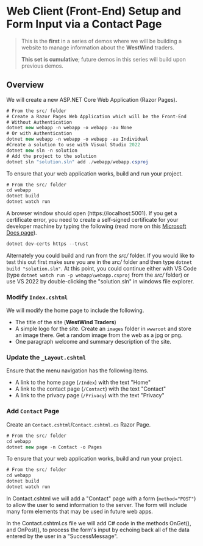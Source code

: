 <!-- https://docs.microsoft.com/en-us/dotnet/core/tools/dotnet-new-sdk-templates#web-options -->

# Web Client (Front-End) Setup and Form Input via a Contact Page

> This is the **first** in a series of demos where we will be building a website to manage information about the **WestWind** traders.
>
> **This set is cumulative**; future demos in this series will build upon previous demos.

## Overview

We will create a new ASP.NET Core Web Application (Razor Pages).

```csharp
# From the src/ folder
# Create a Razor Pages Web Application which will be the Front-End
# Without Authentication
dotnet new webapp -n webapp -o webapp -au None
# Or with Authentication
dotnet new webapp -n webapp -o webapp -au Individual
#Create a solution to use with Visual Studio 2022
dotnet new sln -n solution
# Add the project to the solution
dotnet sln "solution.sln" add ./webapp/webapp.csproj
```

To ensure that your web application works, build and run your project.

```csharp
# From the src/ folder
cd webapp
dotnet build
dotnet watch run
```

A browser window should open (https://localhost:5001). If you get a certificate error, you need to create a self-signed certificate for your developer machine by typing the following (read more on this [Microsoft Docs page](https://docs.microsoft.com/aspnet/core/security/enforcing-ssl#trust-the-aspnet-core-https-development-certificate-on-windows-and-macos)).

```csharp
dotnet dev-certs https --trust
```
Alternately you could build and run from the *src/* folder. If you would like to test this out first make sure you are in the *src/* folder and then type `dotnet build "solution.sln"`. At this point, you could continue either with VS Code (type `dotnet watch run -p webapp\webapp.csproj` from the *src/* folder) or use VS 2022 by double-clicking the "solution.sln" in windows file explorer.

### Modify `Index.cshtml`

We will modify the home page to include the following.

- The title of the site (**WestWind Traders**)
- A simple logo for the site. Create an `images` folder in `wwwroot` and store an image there. Get a random image from the web as a jpg or png.
- One paragraph welcome and summary description of the site.

### Update the `_Layout.cshtml`

Ensure that the menu navigation has the following items.

- A link to the home page (`/Index`) with the text "Home"
- A link to the contact page (`/Contact`) with the text "Contact"
- A link to the privacy page (`/Privacy`) with the text "Privacy"

### Add `Contact` Page

Create an `Contact.cshtml`/`Contact.cshtml.cs` Razor Page.

```csharp
# From the src/ folder
cd webapp
dotnet new page -n Contact -o Pages
```
To ensure that your web application works, build and run your project.

```csharp
# From the src/ folder
cd webapp
dotnet build
dotnet watch run
```

In Contact.cshtml we will add a "Contact" page with a form (`method="POST"`) to allow the user to send information to the server. The form will include many form elements that may be used in future web apps.

In the Contact.cshtml.cs file we will add C# code in the methods OnGet(), and OnPost(), to process the form's input by echoing back all of the data entered by the user in a "SuccessMessage".